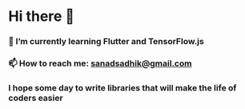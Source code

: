 # Hi there 👋
### 🌱 I’m currently learning Flutter and TensorFlow.js
### 📫 How to reach me: sanadsadhik@gmail.com
### I hope some day to write libraries that will make the life of coders easier
